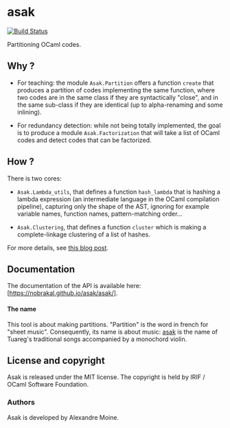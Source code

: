 ﻿# asak

[![Build Status](https://travis-ci.com/nobrakal/asak.svg?branch=master)](https://travis-ci.com/nobrakal/asak)

Partitioning OCaml codes.

## Why ?

* For teaching: the module `Asak.Partition` offers a function `create` that produces a partition of codes implementing the same function, where two codes are in the same class if they are syntactically "close", and in the same sub-class if they are identical (up to alpha-renaming and some inlining).

* For redundancy detection: while not being totally implemented, the goal is to produce a module `Asak.Factorization` that will take a list of OCaml codes and detect codes that can be factorized.

## How ?

There is two cores:

* `Asak.Lambda_utils`, that defines a function `hash_lambda` that is hashing a lambda expression (an intermediate language in the OCaml compilation pipeline), capturing only the shape of the AST, ignoring for example variable names, function names, pattern-matching order…

* `Asak.Clustering`, that defines a function `cluster` which is making a complete-linkage clustering of a list of hashes.

For more details, see [this blog post](https://blog.nyarlathotep.one/2019/06/learnocaml-code-classification/).

## Documentation

The documentation of the API is available here: [https://nobrakal.github.io/asak/asak/].

#### The name

This tool is about making partitions. "Partition" is the word in french for "sheet music". Consequently, its name is about music: [asak](https://en.wikipedia.org/wiki/Tuareg_people#Music) is the name of Tuareg's traditional songs accompanied by a monochord violin.

## License and copyright

Asak is released under the MIT license. The copyright is held by IRIF / OCaml Software Foundation.

### Authors

Asak is developed by Alexandre Moine.
